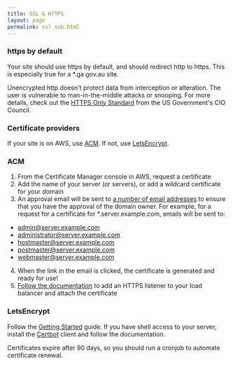 ```yaml
---
title: SSL & HTTPS
layout: page
permalink: ssl_sub.html
---
```


### https by default

Your site should use https by default, and should redirect http to https. This is especially true for a \*.ga.gov.au site.

Unencrypted http doesn't protect data from interception or alteration. The user is vulnerable to man-in-the-middle attacks or snooping. For more details, check out the [HTTPS Only Standard](https://https.cio.gov/) from the US Government's CIO Council.

### Certificate providers

If your site is on AWS, use [ACM](https://aws.amazon.com/certificate-manager/). If not, use [LetsEncrypt](https://letsencrypt.org/).

### ACM

1. From the Certificate Manager console in AWS, request a certificate
2. Add the name of your server (or servers), or add a wildcard certificate for your domain
3. An approval email will be sent to [a number of email addresses](http://docs.aws.amazon.com/acm/latest/userguide/gs-acm-validate.html) to ensure that you have the approval of the domain owner. For example, for a request for a certificate for \*.server.example.com, emails will be sent to:
  * admin@server.example.com
  * administrator@server.example.com
  * hostmaster@server.example.com
  * postmaster@server.example.com
  * webmaster@server.example.com
4. When the link in the email is clicked, the certificate is generated and ready for use!
5. [Follow the documentation](http://docs.aws.amazon.com/elasticloadbalancing/latest/classic/elb-https-load-balancers.html) to add an HTTPS listener to your load balancer and attach the certificate

### LetsEncrypt

Follow the [Getting Started](https://letsencrypt.org/getting-started/) guide. If you have shell access to your server, install the [Certbot](https://certbot.eff.org/) client and follow the documentation.

Certificates expire after 90 days, so you should run a cronjob to automate certificate renewal.
